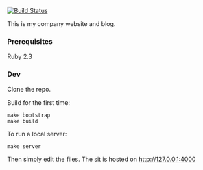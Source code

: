 [![Build Status](https://travis-ci.org/serraict/serraict.github.io.svg?branch=master)](https://travis-ci.org/serraict/serraict.github.io)

This is my company website and blog.

### Prerequisites

Ruby 2.3

### Dev

Clone the repo.

Build for the first time:

```
make bootstrap
make build
```

To run a local server:
```
make server
```

Then simply edit the files.
The sit is hosted on http://127.0.0.1:4000

